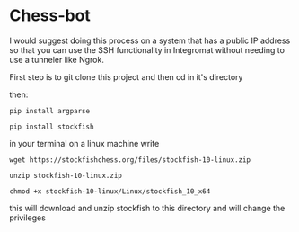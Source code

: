 # Chess-bot


I would suggest doing this process on a system that has a public IP address so that you can use the SSH functionality in Integromat without needing to use a tunneler like Ngrok.

First step is to git clone this project and then cd in it's directory

then:
```
pip install argparse
```
```
pip install stockfish
```
in your terminal on a linux machine write
```
wget https://stockfishchess.org/files/stockfish-10-linux.zip
```
```
unzip stockfish-10-linux.zip
```
```
chmod +x stockfish-10-linux/Linux/stockfish_10_x64
```
this will download and unzip stockfish to this directory and will change the privileges


